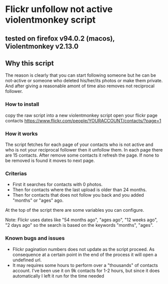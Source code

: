 # Flickr unfollow not active violentmonkey script
## tested on firefox v94.0.2 (macos), Violentmonkey v2.13.0

## Why this script
The reason is clearly that you can start following someone but he can be not-active or someone who deleted his/her/its photos or make them private. And after giving a reasonable amont of time also removes not reciprocal follower.

### How to install
copy the raw script into a new violentmonkey script
open your flickr page contacts https://www.flickr.com/people/YOURACCOUNT/contacts/?page=1

### How it works
The script fetches for each page of your contacts who is not active and who is not your reciprocal follower then it unfollow them.
In each page there are 15 contacts.
After remove some contacts it refresh the page.
If none to be removed is found it moves to next page.

### Criterias
 - First it searches for contacts with 0 photos.
 - Then for contacts where the last upload is older than 24 months.
 - Then for contacts that does not follow you back and you added "months" or "ages" ago. 

At the top of the script there are some variables you can configure.

Note: Flickr uses dates like "54 months ago", "ages ago", "12 weeks ago", "2 days ago" so the search is based on the keywords "months", "ages".

### Known bugs and issues
 - Flickr pagination numbers does not update as the script proceed. As consequence at a certain point in the end of the process it will open a undefined url. 
 - It may requires some hours to perform over a "thousands" of contacts account. I've been use it on 9k contacts for 1-2 hours, but since it does automatically I left it run for the time needed

